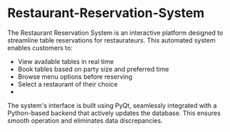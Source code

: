  # Restaurant-Reservation-System

The Restaurant Reservation System is an interactive platform designed to streamline table reservations for restaurateurs. This automated system enables customers to:
- View available tables in real time
- Book tables based on party size and preferred time
- Browse menu options before reserving
- Select a restaurant of their choice
- 
The system's interface is built using PyQt, seamlessly integrated with a Python-based backend that actively updates the database. This ensures smooth operation and eliminates data discrepancies.
